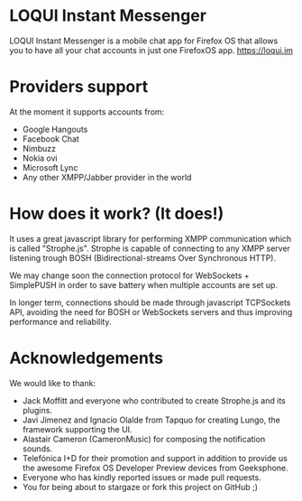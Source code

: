 LOQUI Instant Messenger
=====
LOQUI Instant Messenger is a mobile chat app for Firefox OS that allows you to have all your chat accounts
in just one FirefoxOS app. https://loqui.im

Providers support
===
At the moment it supports accounts from:
 * Google Hangouts
 * Facebook Chat
 * Nimbuzz
 * Nokia ovi
 * Microsoft Lync
 * Any other XMPP/Jabber provider in the world

How does it work? (It does!)
====
It uses a great javascript library for performing XMPP communication which is called "Strophe.js".
Strophe is capable of connecting to any XMPP server listening trough BOSH (Bidirectional-streams Over Synchronous HTTP).

We may change soon the connection protocol for WebSockets + SimplePUSH in order to save battery when multiple accounts are set up.

In longer term, connections should be made through javascript TCPSockets API, avoiding the need for BOSH or WebSockets servers and thus improving performance and reliability.

Acknowledgements
===
We would like to thank:
 * Jack Moffitt and everyone who contributed to create Strophe.js and its plugins.
 * Javi Jimenez and Ignacio Olalde from Tapquo for creating Lungo, the framework supporting the UI.
 * Alastair Cameron (CameronMusic) for composing the notification sounds.
 * Telefónica I+D for their promotion and support in addition to provide us the awesome Firefox OS Developer Preview devices from Geeksphone.
 * Everyone who has kindly reported issues or made pull requests.
 * You for being about to stargaze or fork this project on GitHub ;)
